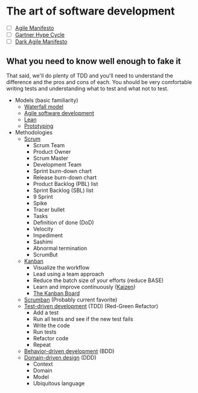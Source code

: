 # The art of software development

- [ ] [Agile Manifesto](http://agilemanifesto.org/)
- [ ] [Gartner Hype Cycle](http://www.gartner.com/technology/research/methodologies/hype-cycle.jsp)
- [ ] [Dark Agile Manifesto](http://darkagilemanifesto.org/)

## What you need to know well enough to fake it

That said, we'll do plenty of TDD and you'll need to understand the difference and the pros and cons of each. You should be very comfortable writing tests and understanding what to test and what not to test. 

- Models (basic familiarity)
    - [Waterfall model](https://en.wikipedia.org/wiki/Waterfall_model)
    - [Agile software development](https://en.wikipedia.org/wiki/Agile_software_development)
    - [Lean](https://en.wikipedia.org/wiki/Lean_software_development)
    - [Prototyping](https://en.wikipedia.org/wiki/Software_prototyping)
- Methodologies
    - <a href="https://en.wikipedia.org/wiki/Scrum_(software_development)">Scrum</a>
        - Scrum Team
        - Product Owner
        - Scrum Master
        - Development Team
        - Sprint burn-down chart
        - Release burn-down chart
        - Product Backlog (PBL) list
        - Sprint Backlog (SBL) list
        - 9 Sprint
        - Spike
        - Tracer bullet
        - Tasks
        - Definition of done (DoD)
        - Velocity
        - Impediment
        - Sashimi
        - Abnormal termination
        - ScrumBut
    - <a href="https://en.wikipedia.org/wiki/Kanban_(development)">Kanban</a>
        - Visualize the workflow
        - Lead using a team approach
        - Reduce the batch size of your efforts (reduce BASE)
        - Learn and improve continuously ([Kaizen](https://en.wikipedia.org/wiki/Kaizen))
        - [The Kanban Board](https://en.wikipedia.org/wiki/Kanban_board)
    - [Scrumban](https://en.wikipedia.org/wiki/Scrum_(software_development)#Scrumban) (Probably current favorite)
    - [Test-driven development](https://en.wikipedia.org/wiki/Test-driven_development) (TDD) (Red-Green Refactor)
        - Add a test
        - Run all tests and see if the new test fails
        - Write the code
        - Run tests
        - Refactor code
        - Repeat
    - [Behavior-driven development](https://en.wikipedia.org/wiki/Behavior-driven_development) (BDD)
    - [Domain-driven design](https://en.wikipedia.org/wiki/Domain-driven_design) (DDD)
        - Context
        - Domain
        - Model
        - Ubiquitous language
